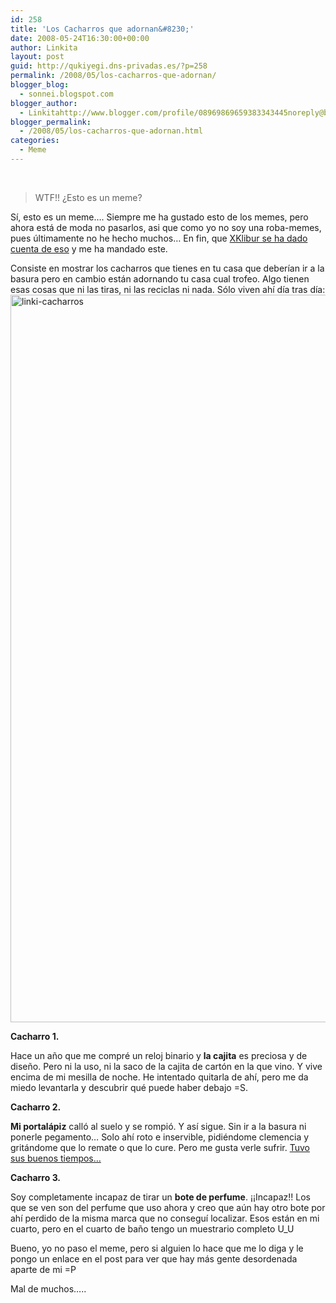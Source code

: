 ```yaml
---
id: 258
title: 'Los Cacharros que adornan&#8230;'
date: 2008-05-24T16:30:00+00:00
author: Linkita
layout: post
guid: http://qukiyegi.dns-privadas.es/?p=258
permalink: /2008/05/los-cacharros-que-adornan/
blogger_blog:
  - sonnei.blogspot.com
blogger_author:
  - Linkitahttp://www.blogger.com/profile/08969869659383343445noreply@blogger.com
blogger_permalink:
  - /2008/05/los-cacharros-que-adornan.html
categories:
  - Meme
---
```

<span style="font-style: italic;"><br /> 

<blockquote>
  WTF!! ¿Esto es un meme?</p>
</blockquote>

<p>
  </span>Sí, esto es un meme&#8230;. Siempre me ha gustado esto de los memes, pero ahora está de moda no pasarlos, asi que como yo no soy una roba-memes, pues últimamente no he hecho muchos&#8230; En fin, que <a href="http://xklibur.la100rra.com.mx/archives/2008/04/30/meme-los-cacharros-que-adornan/">XKlibur se ha dado cuenta de eso</a> y me ha mandado este.
</p>

<p>
  Consiste en mostrar los cacharros que tienes en tu casa que deberían ir a la basura pero en cambio están adornando tu casa cual trofeo. Algo tienen esas cosas que ni las tiras, ni las reciclas ni nada. Sólo viven ahí día tras día:<br /><img src="http://farm4.static.flickr.com/3083/2518166623_6f26d4bc5c_o.jpg" alt="linki-cacharros" height="1164" width="524" />
</p>

<p>
  <span style="font-weight: bold;">Cacharro 1.</span>
</p>

<p>
  Hace un año que me compré un reloj binario y <span style="font-weight: bold;">la cajita</span> es preciosa y de diseño. Pero ni la uso, ni la saco de la cajita de cartón en la que vino. Y vive encima de mi mesilla de noche. He intentado quitarla de ahí, pero me da miedo levantarla y descubrir qué puede haber debajo =S.
</p>

<p>
  <span style="font-weight: bold;">Cacharro 2.</span>
</p>

<p>
  <span style="font-weight: bold;">Mi portalápiz</span> calló al suelo y se rompió. Y así sigue. Sin ir a la basura ni ponerle pegamento&#8230; Solo ahí roto e inservible, pidiéndome clemencia y gritándome que lo remate o que lo cure. Pero me gusta verle sufrir. <a href="http://sonnei.blogspot.com/2007/04/mi-portalpiz.html">Tuvo sus buenos tiempos&#8230;</a>
</p>

<p>
  <span style="font-weight: bold;">Cacharro 3.</span>
</p>

<p>
  Soy completamente incapaz de tirar un <span style="font-weight: bold;">bote de perfume</span>. ¡¡Incapaz!! Los que se ven son del perfume que uso ahora y creo que aún hay otro bote por ahí perdido de la misma marca que no conseguí localizar. Esos están en mi cuarto, pero en el cuarto de baño tengo un muestrario completo U_U
</p>

<p>
  Bueno, yo no paso el meme, pero si alguien lo hace que me lo diga y le pongo un enlace en el post para ver que hay más gente desordenada aparte de mi =P
</p>

<p>
  Mal de muchos&#8230;..
</p>